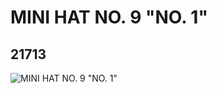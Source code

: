 # MINI HAT NO. 9 "NO. 1"
## 21713
![MINI HAT NO. 9 "NO. 1"](https://lc-www-live-s.legocdn.com/media/bricks/5/2/6117946.jpg)